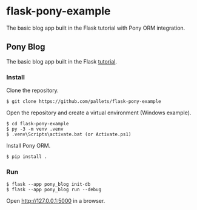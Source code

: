 # flask-pony-example
The basic blog app built in the Flask tutorial with Pony ORM integration.

## Pony Blog
The basic blog app built in the Flask [tutorial](https://flask.palletsprojects.com/tutorial/).

### Install
Clone the repository.

```
$ git clone https://github.com/pallets/flask-pony-example
```

Open the repository and create a virtual environment (Windows example).

```
$ cd flask-pony-example
$ py -3 -m venv .venv
$ .venv\Scripts\activate.bat (or Activate.ps1)
```

Install Pony ORM.

```
$ pip install .
```

### Run
```
$ flask --app pony_blog init-db
$ flask --app pony_blog run --debug
```

Open http://127.0.0.1:5000 in a browser.
